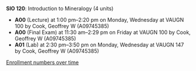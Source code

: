 **SIO 120**: Introduction to Mineralogy (4 units)

- **A00** (Lecture) at 1:00 pm–2:20 pm on Monday, Wednesday at VAUGN 100 by Cook, Geoffrey W (A09745385)
- **A00** (Final Exam) at 11:30 am–2:29 pm on Friday at VAUGN 100 by Cook, Geoffrey W (A09745385)
- **A01** (Lab) at 2:30 pm–3:50 pm on Monday, Wednesday at VAUGN 147 by Cook, Geoffrey W (A09745385)

[Enrollment numbers over time](./SIO120.tsv)
